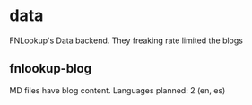 # data
FNLookup's Data backend.
They freaking rate limited the blogs

## fnlookup-blog

MD files have blog content. Languages planned: 2 (en, es)
